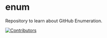 # enum
Repository to learn about GitHub Enumeration.





























































































































































[![Contributors](https://img.shields.io/badge/Contributors-3-brightgreen)](https://github.com/EurydiceCorp/enum/graphs/contributors)

